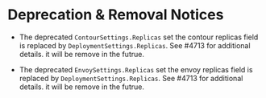 # Deprecation & Removal Notices

- The deprecated `ContourSettings.Replicas` set the contour replicas field is replaced by `DeploymentSettings.Replicas`. See #4713 for additional details. it will be remove in the futrue.

- The deprecated `EnvoySettings.Replicas` set the envoy replicas field is replaced by `DeploymentSettings.Replicas`. See #4713 for additional details. it will be remove in the futrue.
